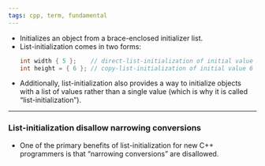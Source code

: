 ```yaml
---
tags: cpp, term, fundamental
---
```


- Initializes an object from a brace-enclosed initializer list. 
- List-initialization comes in two forms:
	```cpp
	int width { 5 };    // direct-list-initialization of initial value 5 into variable width (preferred) // both explicit and non-explicit constructors are considered
	int height = { 6 }; // copy-list-initialization of initial value 6 into variable height (rarely used) // both explicit and non-explicit constructors are considered, but only non-explicit constructors may be called
	```
- Additionally, list-initialization also provides a way to initialize objects with a list of values rather than a single value (which is why it is called “list-initialization”).

---

### List-initialization disallow narrowing conversions
- One of the primary benefits of list-initialization for new C++ programmers is that “narrowing conversions” are disallowed.